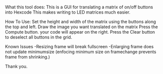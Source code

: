 What this tool does:
This is a GUI for translating a matrix of on/off buttons into Hexcode
This makes writing to LED matrices much easier.

How To Use:
Set the height and width of the matrix using the buttons along the top and left.
Draw the image you want translated on the matrix
Press the Compute button. your code will appear on the right.
Press the Clear button to deselect all buttons in the grid.

Known Issues
-Resizing frame will break fullscreen
-Enlarging frame does not update minimumsize (enfocing minimum size on framechange prevents frame from shrinking.)

Thank you.